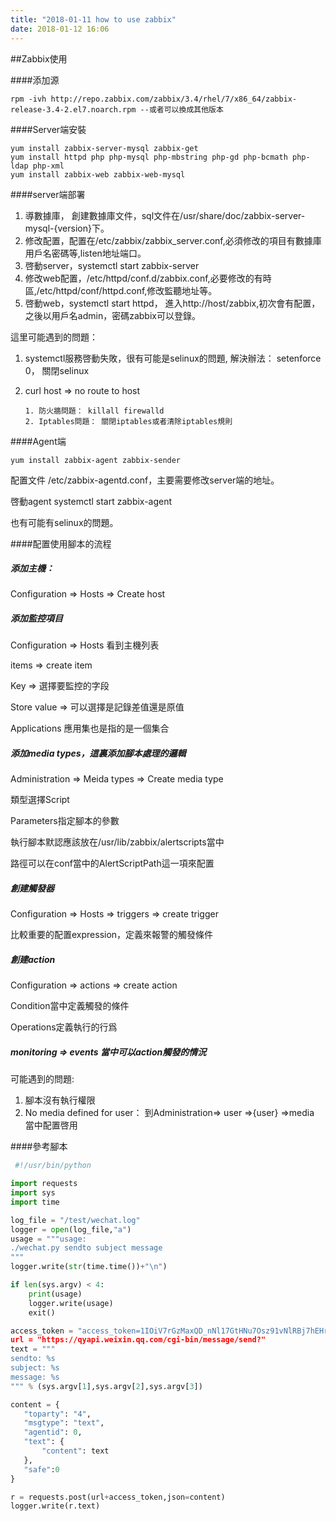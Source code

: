 ```yaml
---
title: "2018-01-11 how to use zabbix"
date: 2018-01-12 16:06
---
```


##Zabbix使用

####添加源 

```
rpm -ivh http://repo.zabbix.com/zabbix/3.4/rhel/7/x86_64/zabbix-release-3.4-2.el7.noarch.rpm --或者可以換成其他版本
```

####Server端安裝

```
yum install zabbix-server-mysql zabbix-get
yum install httpd php php-mysql php-mbstring php-gd php-bcmath php-ldap php-xml
yum install zabbix-web zabbix-web-mysql
```

####server端部署

1. 導數據庫， 創建數據庫文件，sql文件在/usr/share/doc/zabbix-server-mysql-{version}下。
2. 修改配置，配置在/etc/zabbix/zabbix_server.conf,必須修改的項目有數據庫用戶名密碼等,listen地址端口。
3. 啓動server，systemctl start zabbix-server
4. 修改web配置，/etc/httpd/conf.d/zabbix.conf,必要修改的有時區,/etc/httpd/conf/httpd.conf,修改監聽地址等。
5. 啓動web，systemctl start httpd， 進入http://host/zabbix,初次會有配置，之後以用戶名admin，密碼zabbix可以登錄。

這里可能遇到的問題：

1. systemctl服務啓動失敗，很有可能是selinux的問題, 解決辦法： setenforce 0， 關閉selinux
2. curl host => no route to host

       1. 防火牆問題： killall firewalld
       2. Iptables問題： 關閉iptables或者清除iptables規則

####Agent端

```
yum install zabbix-agent zabbix-sender
```

配置文件 /etc/zabbix-agentd.conf，主要需要修改server端的地址。

啓動agent systemctl start zabbix-agent

也有可能有selinux的問題。

####配置使用腳本的流程

##### 添加主機：
 
Configuration => Hosts => Create host

##### 添加監控項目

Configuration => Hosts 看到主機列表

items => create item


Key => 選擇要監控的字段

Store value => 可以選擇是記錄差值還是原值

Applications 應用集也是指的是一個集合

##### 添加media types，這裏添加腳本處理的邏輯

Administration => Meida types => Create media type 

類型選擇Script

Parameters指定腳本的參數

執行腳本默認應該放在/usr/lib/zabbix/alertscripts當中

路徑可以在conf當中的AlertScriptPath這一項來配置

##### 創建觸發器

Configuration => Hosts => triggers => create trigger

比較重要的配置expression，定義來報警的觸發條件

##### 創建action

Configuration => actions => create action

Condition當中定義觸發的條件

Operations定義執行的行爲

##### monitoring => events 當中可以action觸發的情況

可能遇到的問題: 

1. 腳本沒有執行權限
2. No media defined for user： 到Administration=> user =>{user} =>media  當中配置啓用


####參考腳本

```python
 #!/usr/bin/python

import requests
import sys
import time

log_file = "/test/wechat.log"
logger = open(log_file,"a")
usage = """usage:
./wechat.py sendto subject message
"""
logger.write(str(time.time())+"\n")

if len(sys.argv) < 4:
    print(usage)
    logger.write(usage)
    exit()

access_token = "access_token=1IOiV7rGzMaxQD_nNl17GtHNu7Osz91vNlRBj7hEHrhZVpvwBF_qU4fMCfFacmu5QvFjlr3jXYJ6Mlybheq8$
url = "https://qyapi.weixin.qq.com/cgi-bin/message/send?"
text = """
sendto: %s
subject: %s
message: %s
""" % (sys.argv[1],sys.argv[2],sys.argv[3])

content = {
   "toparty": "4",
   "msgtype": "text",
   "agentid": 0,
   "text": {
       "content": text
   },
   "safe":0
}

r = requests.post(url+access_token,json=content)
logger.write(r.text)
```